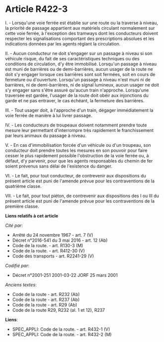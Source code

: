# Article R422-3

I. - Lorsqu'une voie ferrée est établie sur une route ou la traverse à niveau, la priorité de passage appartient aux
matériels circulant normalement sur cette voie ferrée, à l'exception des tramways dont les conducteurs doivent respecter les
signalisations comportant des prescriptions absolues et les indications données par les agents réglant la circulation.

II. - Aucun conducteur ne doit s'engager sur un passage à niveau si son véhicule risque, du fait de ses caractéristiques
techniques ou des conditions de circulation, d'y être immobilisé. Lorsqu'un passage à niveau est muni de barrières ou de
demi-barrières, aucun usager de la route ne doit s'y engager lorsque ces barrières sont soit fermées, soit en cours de
fermeture ou d'ouverture. Lorsqu'un passage à niveau n'est muni ni de barrières, ni de demi-barrières, ni de signal lumineux,
aucun usager ne doit s'y engager sans s'être assuré qu'aucun train n'approche. Lorsqu'une traversée est gardée, l'usager de
la route doit obéir aux injonctions du garde et ne pas entraver, le cas échéant, la fermeture des barrières.

III. - Tout usager doit, à l'approche d'un train, dégager immédiatement la voie ferrée de manière à lui livrer passage.

IV. - Les conducteurs de troupeaux doivent notamment prendre toute mesure leur permettant d'interrompre très rapidement le
franchissement par leurs animaux du passage à niveau.

V. - En cas d'immobilisation forcée d'un véhicule ou d'un troupeau, son conducteur doit prendre toutes les mesures en son
pouvoir pour faire cesser le plus rapidement possible l'obstruction de la voie ferrée ou, à défaut, d'y parvenir, pour que
les agents responsables du chemin de fer soient prévenus sans délai de l'existence du danger.

VI. - Le fait, pour tout conducteur, de contrevenir aux dispositions du présent article est puni de l'amende prévue pour les
contraventions de la quatrième classe.

VII. - Le fait, pour tout piéton, de contrevenir aux dispositions des I ou III du présent article est puni de l'amende prévue
pour les contraventions de la première classe.

**Liens relatifs à cet article**

_Cité par_:

  - Arrêté du 24 novembre 1967 - art. 7 (V)
  - Décret n°2016-541 du 3 mai 2016 - art. 12 (Ab)
  - Code de la route. - art. R130-3 (M)
  - Code de la route. - art. R412-30 (V)
  - Code des transports - art. R2241-29 (V)

_Codifié par_:

  - Décret n°2001-251 2001-03-22 JORF 25 mars 2001

_Anciens textes_:

  - Code de la route - art. R232 (Ab)
  - Code de la route - art. R237 (Ab)
  - Code de la route - art. R29 (Ab)
  - Code de la route R29, R232 (al. 1 et 12), R237

**Liens**:

  - SPEC_APPLI: Code de la route. - art. R432-1 (V)
  - SPEC_APPLI: Code de la route. - art. R432-2 (M)
